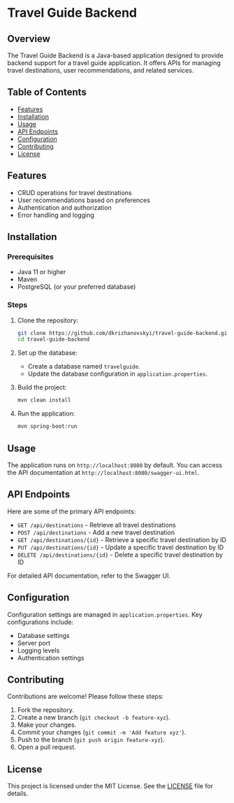 # Travel Guide Backend

## Overview

The Travel Guide Backend is a Java-based application designed to provide backend support for a travel guide application. It offers APIs for managing travel destinations, user recommendations, and related services.

## Table of Contents

- [Features](#features)
- [Installation](#installation)
- [Usage](#usage)
- [API Endpoints](#api-endpoints)
- [Configuration](#configuration)
- [Contributing](#contributing)
- [License](#license)

## Features

- CRUD operations for travel destinations
- User recommendations based on preferences
- Authentication and authorization
- Error handling and logging

## Installation

### Prerequisites

- Java 11 or higher
- Maven
- PostgreSQL (or your preferred database)

### Steps

1. Clone the repository:
    ```bash
    git clone https://github.com/dkrizhanovskyi/travel-guide-backend.git
    cd travel-guide-backend
    ```

2. Set up the database:
    - Create a database named `travelguide`.
    - Update the database configuration in `application.properties`.

3. Build the project:
    ```bash
    mvn clean install
    ```

4. Run the application:
    ```bash
    mvn spring-boot:run
    ```

## Usage

The application runs on `http://localhost:8080` by default. You can access the API documentation at `http://localhost:8080/swagger-ui.html`.

## API Endpoints

Here are some of the primary API endpoints:

- `GET /api/destinations` - Retrieve all travel destinations
- `POST /api/destinations` - Add a new travel destination
- `GET /api/destinations/{id}` - Retrieve a specific travel destination by ID
- `PUT /api/destinations/{id}` - Update a specific travel destination by ID
- `DELETE /api/destinations/{id}` - Delete a specific travel destination by ID

For detailed API documentation, refer to the Swagger UI.

## Configuration

Configuration settings are managed in `application.properties`. Key configurations include:

- Database settings
- Server port
- Logging levels
- Authentication settings

## Contributing

Contributions are welcome! Please follow these steps:

1. Fork the repository.
2. Create a new branch (`git checkout -b feature-xyz`).
3. Make your changes.
4. Commit your changes (`git commit -m 'Add feature xyz'`).
5. Push to the branch (`git push origin feature-xyz`).
6. Open a pull request.

## License

This project is licensed under the MIT License. See the [LICENSE](LICENSE) file for details.

